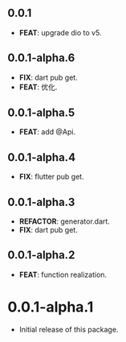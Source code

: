 ## 0.0.1

- **FEAT**: upgrade dio to v5.

## 0.0.1-alpha.6

 - **FIX**: dart pub get.
 - **FEAT**: 优化.

## 0.0.1-alpha.5

 - **FEAT**: add @Api.

## 0.0.1-alpha.4

 - **FIX**: flutter pub get.

## 0.0.1-alpha.3

 - **REFACTOR**: generator.dart.
 - **FIX**: dart pub get.

## 0.0.1-alpha.2

 - **FEAT**: function realization.

# 0.0.1-alpha.1

- Initial release of this package.
